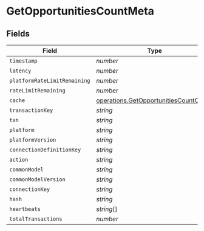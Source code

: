 # GetOpportunitiesCountMeta


## Fields

| Field                                                                                          | Type                                                                                           | Required                                                                                       | Description                                                                                    |
| ---------------------------------------------------------------------------------------------- | ---------------------------------------------------------------------------------------------- | ---------------------------------------------------------------------------------------------- | ---------------------------------------------------------------------------------------------- |
| `timestamp`                                                                                    | *number*                                                                                       | :heavy_minus_sign:                                                                             | N/A                                                                                            |
| `latency`                                                                                      | *number*                                                                                       | :heavy_minus_sign:                                                                             | N/A                                                                                            |
| `platformRateLimitRemaining`                                                                   | *number*                                                                                       | :heavy_minus_sign:                                                                             | N/A                                                                                            |
| `rateLimitRemaining`                                                                           | *number*                                                                                       | :heavy_minus_sign:                                                                             | N/A                                                                                            |
| `cache`                                                                                        | [operations.GetOpportunitiesCountCache](../../models/operations/getopportunitiescountcache.md) | :heavy_minus_sign:                                                                             | N/A                                                                                            |
| `transactionKey`                                                                               | *string*                                                                                       | :heavy_minus_sign:                                                                             | N/A                                                                                            |
| `txn`                                                                                          | *string*                                                                                       | :heavy_minus_sign:                                                                             | N/A                                                                                            |
| `platform`                                                                                     | *string*                                                                                       | :heavy_minus_sign:                                                                             | N/A                                                                                            |
| `platformVersion`                                                                              | *string*                                                                                       | :heavy_minus_sign:                                                                             | N/A                                                                                            |
| `connectionDefinitionKey`                                                                      | *string*                                                                                       | :heavy_minus_sign:                                                                             | N/A                                                                                            |
| `action`                                                                                       | *string*                                                                                       | :heavy_minus_sign:                                                                             | N/A                                                                                            |
| `commonModel`                                                                                  | *string*                                                                                       | :heavy_minus_sign:                                                                             | N/A                                                                                            |
| `commonModelVersion`                                                                           | *string*                                                                                       | :heavy_minus_sign:                                                                             | N/A                                                                                            |
| `connectionKey`                                                                                | *string*                                                                                       | :heavy_minus_sign:                                                                             | N/A                                                                                            |
| `hash`                                                                                         | *string*                                                                                       | :heavy_minus_sign:                                                                             | N/A                                                                                            |
| `heartbeats`                                                                                   | *string*[]                                                                                     | :heavy_minus_sign:                                                                             | N/A                                                                                            |
| `totalTransactions`                                                                            | *number*                                                                                       | :heavy_minus_sign:                                                                             | N/A                                                                                            |